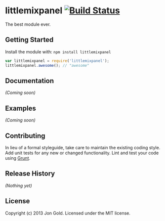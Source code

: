 # littlemixpanel [![Build Status](https://secure.travis-ci.org/jongd/littlemixpanel.png?branch=master)](http://travis-ci.org/jongd/littlemixpanel)

The best module ever.

## Getting Started
Install the module with: `npm install littlemixpanel`

```javascript
var littlemixpanel = require('littlemixpanel');
littlemixpanel.awesome(); // "awesome"
```

## Documentation
_(Coming soon)_

## Examples
_(Coming soon)_

## Contributing
In lieu of a formal styleguide, take care to maintain the existing coding style. Add unit tests for any new or changed functionality. Lint and test your code using [Grunt](http://gruntjs.com/).

## Release History
_(Nothing yet)_

## License
Copyright (c) 2013 Jon Gold. Licensed under the MIT license.

